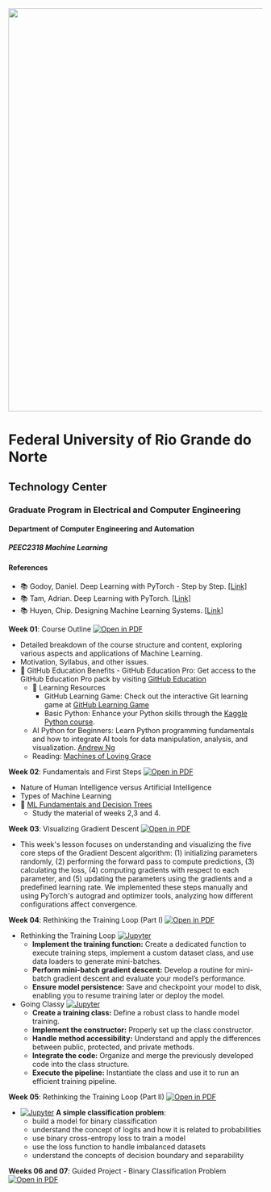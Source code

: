
<center><img width="800" src="images/ct.jpeg"></center>

# Federal University of Rio Grande do Norte
## Technology Center
### Graduate Program in Electrical and Computer Engineering
#### Department of Computer Engineering and Automation 
##### PEEC2318 Machine Learning

#### References

- :books: Godoy, Daniel. Deep Learning with PyTorch - Step by Step. [[Link]](https://pytorchstepbystep.com/)
- :books: Tam, Adrian. Deep Learning with PyTorch. [[Link]](https://machinelearningmastery.com/deep-learning-with-pytorch/)
- :books: Huyen, Chip. Designing Machine Learning Systems. [[Link]](https://www.oreilly.com/library/view/designing-machine-learning/9781098107956/)


**Week 01**: Course Outline [![Open in PDF](https://img.shields.io/badge/-PDF-EC1C24?style=flat-square&logo=adobeacrobatreader)](https://github.com/ivanovitchm/ppgeec2318/blob/main/lessons/week01/outline.pdf)
- Detailed breakdown of the course structure and content, exploring various aspects and applications of Machine Learning.
- Motivation, Syllabus, and other issues.
-  🎉 GitHub Education Benefits
        - GitHub Education Pro: Get access to the GitHub Education Pro pack by visiting [GitHub Education](https://education.github.com/pack)
    - 📖 Learning Resources 
        - GitHub Learning Game: Check out the interactive Git learning game at [GitHub Learning Game](https://learngitbranching.js.org/)
        - Basic Python: Enhance your Python skills through the [Kaggle Python course](https://www.kaggle.com/learn/python).
    - AI Python for Beginners: Learn Python programming fundamentals and how to integrate AI tools for data manipulation, analysis, and visualization. [Andrew Ng](https://www.deeplearning.ai/short-courses/ai-python-for-beginners/)
    - Reading: [Machines of Loving Grace](https://darioamodei.com/machines-of-loving-grace)

**Week 02**: Fundamentals and First Steps [![Open in PDF](https://img.shields.io/badge/-PDF-EC1C24?style=flat-square&logo=adobeacrobatreader)](https://github.com/ivanovitchm/ppgeec2318/blob/main/lessons/week02/week02.pdf)
- Nature of Human Intelligence versus Artificial Intelligence
- Types of Machine Learning
- :movie_camera: [ML Fundamentals and Decision Trees](https://github.com/ivanovitchm/ppgeecmachinelearning)
    - Study the material of weeks 2,3 and 4.

**Week 03**: Visualizing Gradient Descent [![Open in PDF](https://img.shields.io/badge/-PDF-EC1C24?style=flat-square&logo=adobeacrobatreader)](https://github.com/ivanovitchm/ppgeec2318/blob/main/lessons/week03/week03.pdf)
- This week's lesson focuses on understanding and visualizing the five core steps of the Gradient Descent algorithm: (1) initializing parameters randomly, (2) performing the forward pass to compute predictions, (3) calculating the loss, (4) computing gradients with respect to each parameter, and (5) updating the parameters using the gradients and a predefined learning rate. We implemented these steps manually and using PyTorch's autograd and optimizer tools, analyzing how different configurations affect convergence.


**Week 04**: Rethinking the Training Loop (Part I) [![Open in PDF](https://img.shields.io/badge/-PDF-EC1C24?style=flat-square&logo=adobeacrobatreader)](https://github.com/ivanovitchm/ppgeec2318/blob/main/lessons/week04/week04.pdf)

- Rethinking the Training Loop [![Jupyter](https://img.shields.io/badge/-Notebook-191A1B?style=flat-square&logo=jupyter)](https://github.com/ivanovitchm/ppgeec2318/blob/main/lessons/week04/week04a.ipynb)
    - **Implement the training function:** Create a dedicated function to execute training steps, implement a custom dataset class, and use data loaders to generate mini-batches.
    - **Perform mini-batch gradient descent:** Develop a routine for mini-batch gradient descent and evaluate your model’s performance.
    - **Ensure model persistence:** Save and checkpoint your model to disk, enabling you to resume training later or deploy the model.
- Going Classy [![Jupyter](https://img.shields.io/badge/-Notebook-191A1B?style=flat-square&logo=jupyter)](https://github.com/ivanovitchm/ppgeec2318/blob/main/lessons/week04/week4b.ipynb)
    - **Create a training class:** Define a robust class to handle model training.
    - **Implement the constructor:** Properly set up the class constructor.
    - **Handle method accessibility:** Understand and apply the differences between public, protected, and private methods.
    - **Integrate the code:** Organize and merge the previously developed code into the class structure.
    - **Execute the pipeline:** Instantiate the class and use it to run an efficient training pipeline.

**Week 05**: Rethinking the Training Loop (Part II) [![Open in PDF](https://img.shields.io/badge/-PDF-EC1C24?style=flat-square&logo=adobeacrobatreader)](https://github.com/ivanovitchm/ppgeec2318/blob/main/lessons/week05/week05.pdf)

- [![Jupyter](https://img.shields.io/badge/-Notebook-191A1B?style=flat-square&logo=jupyter)](https://github.com/ivanovitchm/ppgeec2318/blob/main/lessons/week05/week05c.ipynb) **A simple classification problem**:
    - build a model for binary classification
    - understand the concept of logits and how it is related to probabilities
    - use binary cross-entropy loss to train a model
    - use the loss function to handle imbalanced datasets
    - understand the concepts of decision boundary and separability

**Weeks 06 and 07**: Guided Project - Binary Classification Problem [![Open in PDF](https://img.shields.io/badge/-PDF-EC1C24?style=flat-square&logo=adobeacrobatreader)](https://github.com/ivanovitchm/ppgeec2318/blob/main/lessons/week0607/Project01.pdf)

    